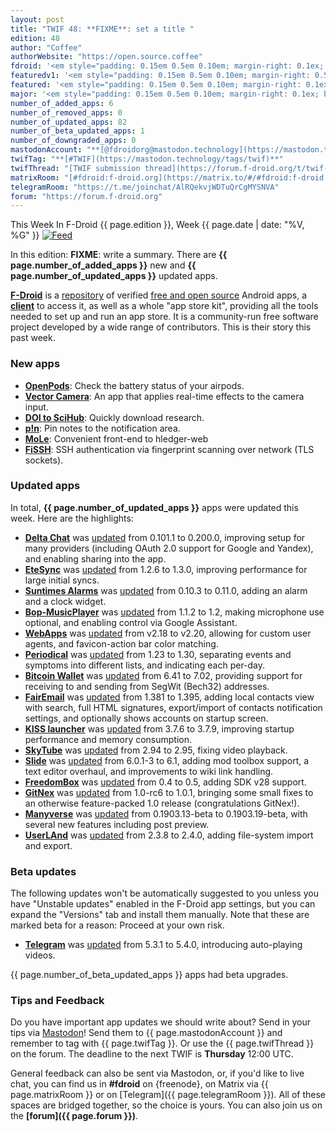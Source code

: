 ```yaml
---
layout: post
title: "TWIF 48: **FIXME**: set a title "
edition: 48
author: "Coffee"
authorWebsite: "https://open.source.coffee"
fdroid: '<em style="padding: 0.15em 0.5em 0.10em; margin-right: 0.1ex; border-style: solid; border-width: medium; border-radius: 1em; color: #0d47a1; font-style: normal; font-weight: bold;">F-Droid</em>'
featuredv1: '<em style="padding: 0.15em 0.5em 0.10em; margin-right: 0.5ex; box-shadow: 0.1em 0.05em 0.1em rgba(0, 0, 0, 0.3); border-radius: 1em; color: black; background: linear-gradient(orange, yellow);">Featured</em>'
featured: '<em style="padding: 0.15em 0.5em 0.10em; margin-right: 0.1ex; border-style: solid; border-width: medium; border-radius: 1em; color: orange; font-style: normal; font-weight: bold;">Featured</em>'
major: '<em style="padding: 0.15em 0.5em 0.10em; margin-right: 0.1ex; border-style: solid; border-width: medium; border-radius: 1em; color: #8ab000; font-style: normal; font-weight: bold;">Major</em>'
number_of_added_apps: 6
number_of_removed_apps: 0
number_of_updated_apps: 82
number_of_beta_updated_apps: 1
number_of_downgraded_apps: 0
mastodonAccount: "**[@fdroidorg@mastodon.technology](https://mastodon.technology/@fdroidorg)**"
twifTag: "**[#TWIF](https://mastodon.technology/tags/twif)**"
twifThread: "[TWIF submission thread](https://forum.f-droid.org/t/twif-submission-thread)"
matrixRoom: "[#fdroid:f-droid.org](https://matrix.to/#/#fdroid:f-droid.org)"
telegramRoom: "https://t.me/joinchat/AlRQekvjWDTuQrCgMYSNVA"
forum: "https://forum.f-droid.org"
---
```


This Week In F-Droid {{ page.edition }}, Week {{ page.date | date: "%V, %G" }} <a href="{{ site.baseurl }}/feed.xml"><img src="{{ site.baseurl }}/assets/Feed-icon-16x16.png" alt="Feed"></a>

In this edition: **FIXME**: write a summary.
There are **{{ page.number_of_added_apps }}** new and **{{ page.number_of_updated_apps }}** updated apps.

<!--more-->

**[F-Droid](https://f-droid.org/)** is a [repository](https://f-droid.org/packages/) of verified [free and open source](https://en.wikipedia.org/wiki/Free_and_open-source_software) Android apps, a **[client](https://f-droid.org/app/org.fdroid.fdroid)** to access it, as well as a whole "app store kit", providing all the tools needed to set up and run an app store. It is a community-run free software project developed by a wide range of contributors. This is their story this past week.


### New apps

* **[OpenPods](https://f-droid.org/app/com.dosse.airpods)**: Check the battery status of your airpods.
* **[Vector Camera](https://f-droid.org/app/com.dozingcatsoftware.vectorcamera)**: An app that applies real-time effects to the camera input.
* **[DOI to SciHub](https://f-droid.org/app/com.sigmarelax.doitoscihub)**: Quickly download research.
* **[p!n](https://f-droid.org/app/de.nproth.pin)**: Pin notes to the notification area.
* **[MoLe](https://f-droid.org/app/net.ktnx.mobileledger)**: Convenient front-end to hledger-web
* **[FiSSH](https://f-droid.org/app/science.iodev.fissh)**: SSH authentication via fingerprint scanning over network (TLS sockets).

### Updated apps

In total, **{{ page.number_of_updated_apps }}** apps were updated this week. Here are the highlights:

* **[Delta Chat](https://f-droid.org/app/com.b44t.messenger)** was [updated](https://raw.githubusercontent.com/deltachat/deltachat-android/HEAD/CHANGELOG.md) from 0.101.1 to 0.200.0, improving setup for many providers (including OAuth 2.0 support for Google and Yandex), and enabling sharing into the app.
* **[EteSync](https://f-droid.org/app/com.etesync.syncadapter)** was [updated](https://github.com/etesync/android/blob/HEAD/ChangeLog.md) from 1.2.6 to 1.3.0, improving performance for large initial syncs.
* **[Suntimes Alarms](https://f-droid.org/app/com.forrestguice.suntimeswidget)** was [updated](https://github.com/forrestguice/SuntimesWidget/blob/HEAD/CHANGELOG.md) from 0.10.3 to 0.11.0, adding an alarm and a clock widget.
* **[Bop-MusicPlayer](https://f-droid.org/app/com.sahdeepsingh.Bop)** was [updated](https://github.com/iamSahdeep/Bop/blob/HEAD/changelog.md) from 1.1.2 to 1.2, making microphone use optional, and enabling control via Google Assistant.
* **[WebApps](https://f-droid.org/app/com.tobykurien.webapps)** was [updated](https://github.com/tobykurien/WebApps/releases) from v2.18 to v2.20, allowing for custom user agents, and favicon-action bar color matching.
* **[Periodical](https://f-droid.org/app/de.arnowelzel.android.periodical)** was [updated](http://arnowelzel.de/wiki/en/android/app/periodical) from 1.23 to 1.30, separating events and symptoms into different lists, and indicating each per-day.
* **[Bitcoin Wallet](https://f-droid.org/app/de.schildbach.wallet)** was [updated](https://raw.github.com/bitcoin-wallet/bitcoin-wallet/prod/wallet/CHANGES) from 6.41 to 7.02, providing support for receiving to and sending from SegWit (Bech32) addresses.
* **[FairEmail](https://f-droid.org/app/eu.faircode.email)** was [updated](https://github.com/M66B/open-source-email/releases) from 1.381 to 1.395, adding local contacts view with search, full HTML signatures, export/import of contacts notification settings, and optionally shows accounts on startup screen.
* **[KISS launcher](https://f-droid.org/app/fr.neamar.kiss)** was [updated](https://github.com/Neamar/KISS/releases) from 3.7.6 to 3.7.9, improving startup performance and memory consumption.
* **[SkyTube](https://f-droid.org/app/free.rm.skytube.oss)** was [updated](https://github.com/ram-on/SkyTube/blob/HEAD/CHANGELOG) from 2.94 to 2.95, fixing video playback.
* **[Slide](https://f-droid.org/app/me.ccrama.redditslide)** was [updated](https://github.com/ccrama/Slide/blob/HEAD/CHANGELOG.md) from 6.0.1-3 to 6.1, adding mod toolbox support, a text editor overhaul, and improvements to wiki link handling.
* **[FreedomBox](https://f-droid.org/app/org.freedombox.freedombox)** was [updated](https://salsa.debian.org/freedombox-team/android-app/tags) from 0.4 to 0.5, adding SDK v28 support.
* **[GitNex](https://f-droid.org/app/org.mian.gitnex)** was [updated](https://gitlab.com/mmarif4u/gitnex/blob/HEAD/CHANGELOG.md) from 1.0-rc6 to 1.0.1, bringing some small fixes to an otherwise feature-packed 1.0 release (congratulations GitNex!).
* **[Manyverse](https://f-droid.org/app/se.manyver)** was [updated](https://gitlab.com/staltz/manyverse/blob/HEAD/CHANGELOG.md) from 0.1903.13-beta to 0.1903.19-beta, with several new features including post preview.
* **[UserLAnd](https://f-droid.org/app/tech.ula)** was [updated](https://github.com/CypherpunkArmory/UserLAnd/releases) from 2.3.8 to 2.4.0, adding file-system import and export.

### Beta updates

The following updates won't be automatically suggested to you unless you have "Unstable updates" enabled in the F-Droid app settings, but you can expand the "Versions" tab and install them manually. Note that these are marked beta for a reason: Proceed at your own risk.

* **[Telegram](https://f-droid.org/app/org.telegram.messenger)** was [updated](https://github.com/Telegram-FOSS-Team/Telegram-FOSS/blob/HEAD/Changelog.md) from 5.3.1 to 5.4.0, introducing auto-playing videos.

{{ page.number_of_beta_updated_apps }} apps had beta upgrades.

### Tips and Feedback

Do you have important app updates we should write about? Send in your tips via [Mastodon](https://joinmastodon.org)! Send them to {{ page.mastodonAccount }} and remember to tag with {{ page.twifTag }}. Or use the {{ page.twifThread }} on the forum. The deadline to the next TWIF is **Thursday** 12:00 UTC.

General feedback can also be sent via Mastodon, or, if you'd like to live chat, you can find us in **#fdroid** on {freenode}, on Matrix via {{ page.matrixRoom }} or on [Telegram]({{ page.telegramRoom }}). All of these spaces are bridged together, so the choice is yours. You can also join us on the **[forum]({{ page.forum }})**.
